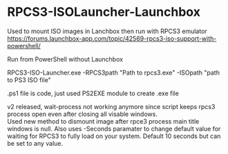 # RPCS3-ISOLauncher-Launchbox
Used to mount ISO images in Lanchbox then run with RPCS3 emulator
https://forums.launchbox-app.com/topic/42569-rpcs3-iso-support-with-powershell/

Run from PowerShell without Launchbox

RPCS3-ISO-Launcher.exe -RPCS3path "Path to rpcs3.exe" -ISOpath "path to PS3 ISO file"

.ps1 file is code, just used PS2EXE module to create .exe file

v2 released, wait-process not working anymore since script keeps rpcs3 process open even after closing all visable windows.  
Used new method to dismount image after rpce3 process main title windows is null.
Also uses -Seconds paramater to change default value for waiting for RPCS3 to fully load on your system.  Default 10 seconds but can be set to any value.